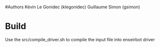 #Authors
Kévin <kelex33> Le Gonidec (klegonidec)
Guillaume <yomgui64> Simon (gsimon)


# Build

Use the src/compile_driver.sh to compile the input file into enseirbot driver
